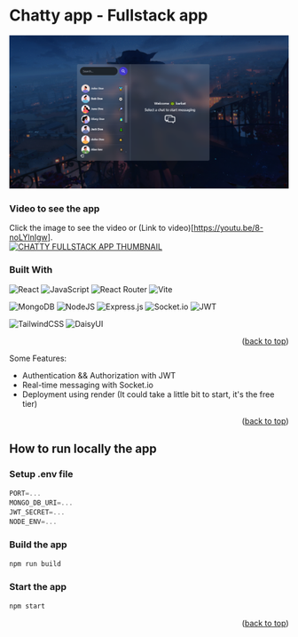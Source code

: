 # Chatty app - Fullstack app

![IMAGE CHATTY APP](/README%20assets/image.png)

### Video to see the app
Click the image to see the video or (Link to video)[https://youtu.be/8-noLYlnIgw]. <br>
[![CHATTY FULLSTACK APP THUMBNAIL](https://img.youtube.com/vi/8-noLYlnIgw/0.jpg)](https://www.youtube.com/watch?v=8-noLYlnIgw)

### Built With

![React](https://img.shields.io/badge/react-%2320232a.svg?style=for-the-badge&logo=react&logoColor=%2361DAFB)
![JavaScript](https://img.shields.io/badge/javascript-%23323330.svg?style=for-the-badge&logo=javascript&logoColor=%23F7DF1E)
![React Router](https://img.shields.io/badge/React_Router-CA4245?style=for-the-badge&logo=react-router&logoColor=white)
![Vite](https://img.shields.io/badge/vite-%23646CFF.svg?style=for-the-badge&logo=vite&logoColor=white)

![MongoDB](https://img.shields.io/badge/MongoDB-%234ea94b.svg?style=for-the-badge&logo=mongodb&logoColor=white)
![NodeJS](https://img.shields.io/badge/node.js-6DA55F?style=for-the-badge&logo=node.js&logoColor=white)
![Express.js](https://img.shields.io/badge/express.js-%23404d59.svg?style=for-the-badge&logo=express&logoColor=%2361DAFB)
![Socket.io](https://img.shields.io/badge/Socket.io-black?style=for-the-badge&logo=socket.io&badgeColor=010101)
![JWT](https://img.shields.io/badge/JWT-black?style=for-the-badge&logo=JSON%20web%20tokens)

![TailwindCSS](https://img.shields.io/badge/tailwindcss-%2338B2AC.svg?style=for-the-badge&logo=tailwind-css&logoColor=white)
![DaisyUI](https://img.shields.io/badge/daisyui-5A0EF8?style=for-the-badge&logo=daisyui&logoColor=white)

<p align="right">(<a href="#readme-top">back to top</a>)</p>

Some Features:

- Authentication && Authorization with JWT
- Real-time messaging with Socket.io
- Deployment using render (It could take a little bit to start, it's the free tier)

<p align="right">(<a href="#readme-top">back to top</a>)</p>

## How to run locally the app

### Setup .env file

```js
PORT=...
MONGO_DB_URI=...
JWT_SECRET=...
NODE_ENV=...
```

### Build the app

```bash
npm run build
```

### Start the app

```bash
npm start
```

<p align="right">(<a href="#readme-top">back to top</a>)</p>
